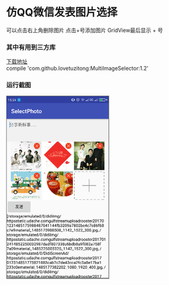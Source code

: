# 仿QQ微信发表图片选择

可以点击右上角删除图片
点击+号添加图片
GridView最后显示 + 号

### 其中有用到三方库
[下载地址](https://github.com/lovetuzitong/MultiImageSelector)<br />
compile 'com.github.lovetuzitong:MultiImageSelector:1.2'

### 运行截图
![01.jpg](/device-2017-02-06-151207.png "01.jpg")
